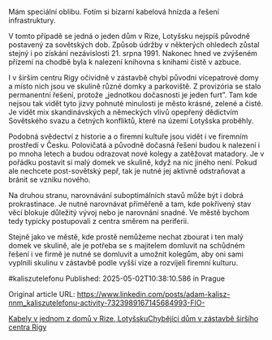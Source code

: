 Mám speciální oblibu. Fotím si bizarní kabelová hnízda a řešení infrastruktury.


V tomto případě se jedná o jeden dům v Rize, Lotyšsku nejspíš původně postavený za sovětských dob. Způsob údržby v některých ohledech zůstal stejný i po získání nezávislosti 21. srpna 1991. Nakonec hned ve zvýšeném přízemí na chodbě byla k nalezení knihovna s knihami čistě v azbuce.


I v širším centru Rigy očividně v zástavbě chybí původní vícepatrové domy a místo nich jsou ve skulině různé domky a parkoviště. Z provizória se stalo permanentní řešení, protože „jednotkou dočasnosti je jeden furt”. Tam kde nejsou tak vidět tyto jizvy pohnuté minulosti je město krásné, zelené a čisté. Je vidět mix skandinávských a německých vlivů opepřený dědictvím Sovětského svazu a četných konfliktů, které na území Lotyšska proběhly.


Podobná svědectví z historie a o firemní kultuře jsou vidět i ve firemním prostředí v Česku. Polovičatá a původně dočasná řešení budou k nalezení i po mnoha letech a budou odrazovat nové kolegy a zatěžovat matadory. Je v pořádku postavit si malý domek ve skulině, když na nic jiného není. Pokud ale nechcete post-sovětský pepř, tak je nutné jej aktivně odstraňovat a bránit se vzniku nového.


Na druhou stranu, narovnávání suboptimálních stavů může být i dobrá prokrastinace. Je nutné narovnávat přiměřeně a tam, kde pokřivený stav věcí blokuje důležitý vývoj nebo je narovnání snadné. Ve městě bychom tedy typicky postupovali z centra směrem na periferii.


Stejně jako ve městě, kde prostě nemůžeme nechat zbourat i ten malý domek ve skulině, ale je potřeba se s majitelem domluvit na schůdném řešení i ve firmě je nutné se domluvit a umožnit kolegům, aby oni sami vyplnili skulinu v zástavbě podle vyšší vize a rozvíjeli firemní kulturu.


#kaliszutelefonu
Published: 2025-05-02T10:38:10.586 in Prague

Original article URL: https://www.linkedin.com/posts/adam-kalisz-nnm_kaliszutelefonu-activity-7323989167145684993-FlO-

[Kabely v jednom z domů v Rize, Lotyšsku](./media/cables-riga.jpg)[Chybějící dům v zástavbě širšího centra Rigy](./media/chybějící-dům-v-širším-centru-rigy.jpg)